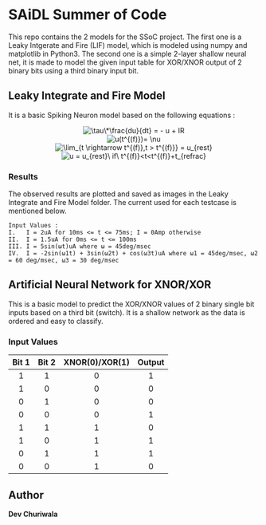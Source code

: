 # SAiDL Summer of Code

This repo contains the 2 models for the SSoC project. The first one is a Leaky Intgerate and Fire (LIF) model, which is modeled using numpy and matplotlib in Python3. The second one is a simple 2-layer shallow neural net, it is made to model the given input table for XOR/XNOR output of 2 binary bits using a third binary input bit.  

## Leaky Integrate and Fire Model

It is a basic Spiking Neuron model based on the following equations : <br />
<p align="center">
<img src="https://latex.codecogs.com/gif.latex?\tau\*\frac{du}{dt}&space;=&space;-&space;u&space;&plus;&space;IR" title="\tau\*\frac{du}{dt} = - u + IR" /> <br />
<img src="https://latex.codecogs.com/gif.latex?u(t^{(f)})=&space;\nu" title="u(t^{(f)})= \nu" /> <br />
<img src="https://latex.codecogs.com/gif.latex?\lim_{t&space;\rightarrow&space;t^{(f)},t&space;>&space;t^{(f)}}&space;=&space;u_{rest}" title="\lim_{t \rightarrow t^{(f)},t > t^{(f)}} = u_{rest}" /> <br />
<img src="https://latex.codecogs.com/gif.latex?u&space;=&space;u_{rest}\&space;if\&space;t^{(f)}<t<t^{(f)}&plus;t_{refrac}" title="u = u_{rest}\ if\ t^{(f)}<t<t^{(f)}+t_{refrac}" />
</p>

### Results

The observed results are plotted and saved as images in the Leaky Integrate and Fire Model folder.
The current used for each testcase is mentioned below.

```
Input Values :
I.   I = 2uA for 10ms <= t <= 75ms; I = 0Amp otherwise
II.  I = 1.5uA for 0ms <= t <= 100ms
III. I = 5sin(ωt)uA where ω = 45deg/msec
IV.  I = -2sin(ω1t) + 3sin(ω2t) + cos(ω3t)uA where ω1 = 45deg/msec, ω2 = 60 deg/msec, ω3 = 30 deg/msec
```

## Artificial Neural Network for XNOR/XOR

This is a basic model to predict the XOR/XNOR values of 2 binary single bit inputs based on a third bit (switch). It is a shallow network as the data is ordered and easy to classify.


### Input Values
| Bit 1 | Bit 2 | XNOR(0)/XOR(1) | Output |
| :---: | :---: | :---: | :---: |
| 1 | 1 | 0 | 1 |
| 1 | 0 | 0 | 0 |
| 0 | 1 | 0 | 0 |
| 0 | 0 | 0 | 1 |
| 1 | 1 | 1 | 0 |
| 1 | 0 | 1 | 1 |
| 0 | 1 | 1 | 1 |
| 0 | 0 | 1 | 0 |


## Author

**Dev Churiwala**
